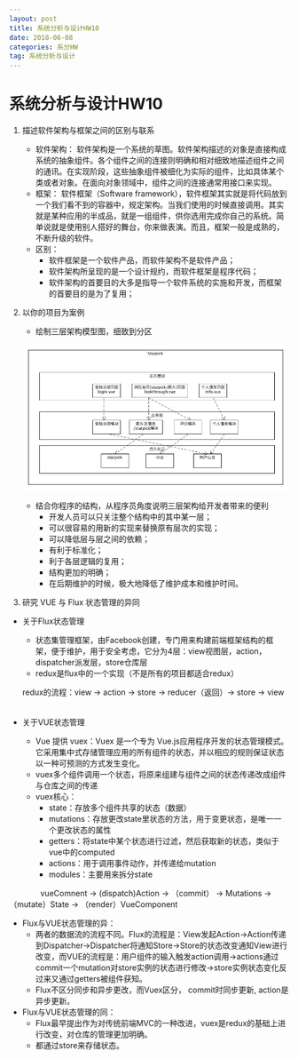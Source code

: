 ```yaml
---
layout: post
title: 系统分析与设计HW10
date: 2018-06-08
categories: 系分HW
tag: 系统分析与设计
---
```


# 系统分析与设计HW10
1. 描述软件架构与框架之间的区别与联系
	* 软件架构：
	软件架构是一个系统的草图。软件架构描述的对象是直接构成系统的抽象组件。各个组件之间的连接则明确和相对细致地描述组件之间的通讯。在实现阶段，这些抽象组件被细化为实际的组件，比如具体某个类或者对象。在面向对象领域中，组件之间的连接通常用接口来实现。
	* 框架：
	软件框架（Software framework），软件框架其实就是将代码放到一个我们看不到的容器中，规定架构。当我们使用的时候直接调用。其实就是某种应用的半成品，就是一组组件，供你选用完成你自己的系统。简单说就是使用别人搭好的舞台，你来做表演。而且，框架一般是成熟的，不断升级的软件。
	* 区别：
		* 软件框架是一个软件产品，而软件架构不是软件产品；
		* 软件架构所呈现的是一个设计规约，而软件框架是程序代码；
		* 软件架构的首要目的大多是指导一个软件系统的实施和开发，而框架的首要目的是为了复用；
	

2. 以你的项目为案例
	* 绘制三层架构模型图，细致到分区
	
	![](/image/HW10_model.png)
	
	* 结合你程序的结构，从程序员角度说明三层架构给开发者带来的便利
		* 开发人员可以只关注整个结构中的其中某一层；
		* 可以很容易的用新的实现来替换原有层次的实现；
		* 可以降低层与层之间的依赖；
		* 有利于标准化；
		* 利于各层逻辑的复用；
		* 结构更加的明确；
		* 在后期维护的时候，极大地降低了维护成本和维护时间。
	

	
3. 研究 VUE 与 Flux 状态管理的异同

* 关于Flux状态管理
	* 状态集管理框架，由Facebook创建，专门用来构建前端框架结构的框架，便于维护，用于安全考虑，它分为4层：view视图层，action，dispatcher派发层，store仓库层
	* redux是flux中的一个实现（不是所有的项目都适合redux）

	redux的流程：view -> action -> store -> reducer（返回）-> store -> view
　　
* 关于VUE状态管理
	* Vue 提供 vuex：Vuex 是一个专为 Vue.js应用程序开发的状态管理模式。它采用集中式存储管理应用的所有组件的状态，并以相应的规则保证状态以一种可预测的方式发生变化。
	* vuex多个组件调用一个状态，将原来组建与组件之间的状态传递改成组件与仓库之间的传递
	* vuex核心：
		* state：存放多个组件共享的状态（数据）
		* mutations：存放更改state里状态的方法，用于变更状态，是唯一一个更改状态的属性
		* getters：将state中某个状态进行过滤，然后获取新的状态，类似于vue中的computed
		* actions：用于调用事件动作，并传递给mutation
		* modules：主要用来拆分state

　　　　vueComnent -> (dispatch)Action -> （commit） -> Mutations ->（mutate）State -> （render）VueComponent

* Flux与VUE状态管理的异：
	* 两者的数据流的流程不同。Flux的流程是：View发起Action->Action传递到Dispatcher->Dispatcher将通知Store->Store的状态改变通知View进行改变，而VUE的流程是：用户组件的输入触发action调用->actions通过commit一个mutation对store实例的状态进行修改->store实例状态变化反过来又通过getters被组件获知。
	* Flux不区分同步和异步更改，而Vuex区分， commit时同步更新, action是异步更新。
* Flux与VUE状态管理的同：
	* Flux最早提出作为对传统前端MVC的一种改进，vuex是redux的基础上进行改变，对仓库的管理更加明确。
	* 都通过store来存储状态。
